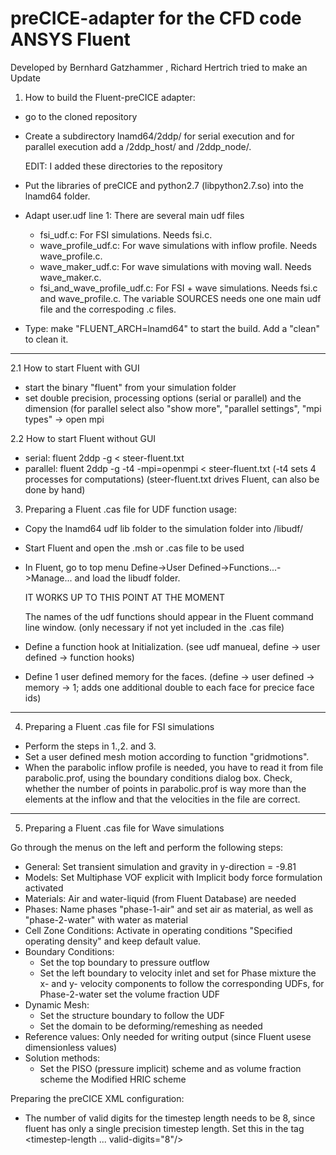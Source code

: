 # preCICE-adapter for the CFD code ANSYS Fluent
Developed by Bernhard Gatzhammer , Richard Hertrich tried to make an Update

1. How to build the Fluent-preCICE adapter: 
* go to the cloned repository

* Create a subdirectory lnamd64/2ddp/ for serial execution
    and for parallel execution add a /2ddp_host/ and /2ddp_node/.
    
    EDIT: I added these directories to the repository
* Put the libraries of preCICE and python2.7 (libpython2.7.so) into the lnamd64 folder.
* Adapt user.udf line 1: There are several main udf files
    - fsi_udf.c: For FSI simulations. Needs fsi.c.
    - wave_profile_udf.c: For wave simulations with inflow profile. Needs 
      wave_profile.c.
    - wave_maker_udf.c: For wave simulations with moving wall. Needs 
      wave_maker.c.
    - fsi_and_wave_profile_udf.c: For FSI + wave simulations. Needs fsi.c and 
      wave_profile.c.
    The variable SOURCES needs one one main udf file and the correspoding .c files.
* Type: make "FLUENT_ARCH=lnamd64" to start the build. Add a "clean" to clean it.

--------------------------------------------------------------------------------

2.1 How to start Fluent with GUI
- start the binary "fluent" from your simulation folder
- set double precision, processing options (serial or parallel) and the dimension
(for parallel select also "show more", "parallel settings", "mpi types" -> open mpi

2.2 How to start Fluent without GUI
- serial:   fluent 2ddp -g < steer-fluent.txt
- parallel: fluent 2ddp -g -t4 -mpi=openmpi < steer-fluent.txt
  (-t4 sets 4 processes for computations)
  (steer-fluent.txt drives Fluent, can also be done by hand)

3. Preparing a Fluent .cas file for UDF function usage:

- Copy the lnamd64 udf lib folder to the simulation folder into /libudf/
- Start Fluent and open the .msh or .cas file to be used
- In Fluent, go to top menu Define->User Defined->Functions...->Manage... and 
  load the libudf folder. 
  
  IT WORKS UP TO THIS POINT AT THE MOMENT
  
  The names of the udf functions should appear in the 
  Fluent command line window. (only necessary  if not yet included in the .cas file)
- Define a function hook at Initialization. (see udf manueal, define -> user defined -> function hooks)
- Define 1 user defined memory for the faces. (define -> user defined -> memory -> 1; adds one additional double to each face for precice face ids)

--------------------------------------------------------------------------------

4. Preparing a Fluent .cas file for FSI simulations

- Perform the steps in 1.,2. and 3.
- Set a user defined mesh motion according to function "gridmotions".
- When the parabolic inflow profile is needed, you have to read it from file 
  parabolic.prof, using the boundary conditions dialog box. Check, whether the
  number of points in parabolic.prof is way more than the elements at the inflow
  and that the velocities in the file are correct.

--------------------------------------------------------------------------------

5. Preparing a Fluent .cas file for Wave simulations

Go through the menus on the left and perform the following steps:
- General: Set transient simulation and gravity in y-direction = -9.81
- Models: Set Multiphase VOF explicit with Implicit body force formulation activated
- Materials: Air and water-liquid (from Fluent Database) are needed
- Phases: Name phases "phase-1-air" and set air as material, as well as 
  "phase-2-water" with water as material
- Cell Zone Conditions: Activate in operating conditions "Specified operating 
  density" and keep default value.
- Boundary Conditions:
  + Set the top boundary to pressure outflow
  + Set the left boundary to velocity inlet and set for Phase mixture the 
    x- and y- velocity components to follow the corresponding UDFs, for 
    Phase-2-water set the volume fraction UDF
- Dynamic Mesh: 
  + Set the structure boundary to follow the UDF
  + Set the domain to be deforming/remeshing as needed
- Reference values: Only needed for writing output (since Fluent usese 
  dimensionless values)
- Solution methods: 
  + Set the PISO (pressure implicit) scheme and as volume fraction scheme the 
    Modified HRIC scheme

Preparing the preCICE XML configuration:
- The number of valid digits for the timestep length needs to be 8, since fluent
  has only a single precision timestep length. Set this in the tag <timestep-length ... valid-digits="8"/>
